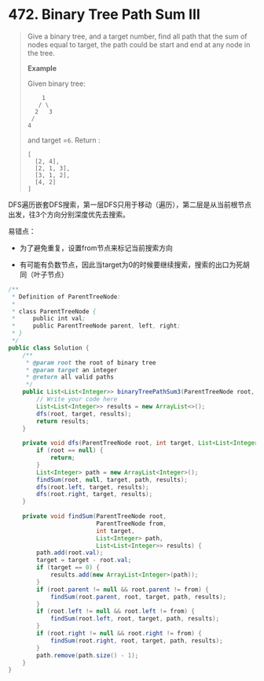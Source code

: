 # 472. Binary Tree Path Sum III

> Give a binary tree, and a target number, find all path that the sum of nodes equal to target, the path could be start and end at any node in the tree.
>
> **Example**
>
> Given binary tree:
>
> ```
>     1
>    / \
>   2   3
>  /
> 4
> ```
>
> and target =`6`. Return :
>
> ```
> [
>   [2, 4],
>   [2, 1, 3],
>   [3, 1, 2],
>   [4, 2]
> ]
> ```

DFS遍历嵌套DFS搜索，第一层DFS只用于移动（遍历），第二层是从当前根节点出发，往3个方向分别深度优先去搜索。

易错点：

* 为了避免重复，设置from节点来标记当前搜索方向

* 有可能有负数节点，因此当target为0的时候要继续搜索，搜索的出口为死胡同（叶子节点）

```java
/**
 * Definition of ParentTreeNode:
 * 
 * class ParentTreeNode {
 *     public int val;
 *     public ParentTreeNode parent, left, right;
 * }
 */
public class Solution {
    /**
     * @param root the root of binary tree
     * @param target an integer
     * @return all valid paths
     */
    public List<List<Integer>> binaryTreePathSum3(ParentTreeNode root, int target) {
        // Write your code here
        List<List<Integer>> results = new ArrayList<>();
        dfs(root, target, results);
        return results;
    }
    
    private void dfs(ParentTreeNode root, int target, List<List<Integer>> results) {
        if (root == null) {
            return;
        }
        List<Integer> path = new ArrayList<Integer>();
        findSum(root, null, target, path, results);
        dfs(root.left, target, results);
        dfs(root.right, target, results);
    }
    
    private void findSum(ParentTreeNode root, 
                         ParentTreeNode from, 
                         int target, 
                         List<Integer> path, 
                         List<List<Integer>> results) {
        path.add(root.val);
        target = target - root.val;
        if (target == 0) {
            results.add(new ArrayList<Integer>(path));
        }  
        if (root.parent != null && root.parent != from) {
            findSum(root.parent, root, target, path, results);
        }
        if (root.left != null && root.left != from) {
            findSum(root.left, root, target, path, results);
        }
        if (root.right != null && root.right != from) {
            findSum(root.right, root, target, path, results);
        }
        path.remove(path.size() - 1);
    }
}
```



